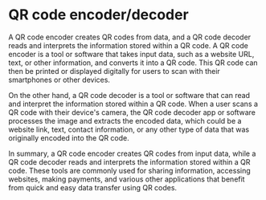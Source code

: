 # QR code encoder/decoder
A QR code encoder creates QR codes from data, and a QR code decoder reads and interprets the information stored within a QR code.
A QR code encoder is a tool or software that takes input data, such as a website URL, text, or other information, and converts it into a QR code. This QR code can then be printed or displayed digitally for users to scan with their smartphones or other devices.

On the other hand, a QR code decoder is a tool or software that can read and interpret the information stored within a QR code. When a user scans a QR code with their device's camera, the QR code decoder app or software processes the image and extracts the encoded data, which could be a website link, text, contact information, or any other type of data that was originally encoded into the QR code.

In summary, a QR code encoder creates QR codes from input data, while a QR code decoder reads and interprets the information stored within a QR code. These tools are commonly used for sharing information, accessing websites, making payments, and various other applications that benefit from quick and easy data transfer using QR codes.
